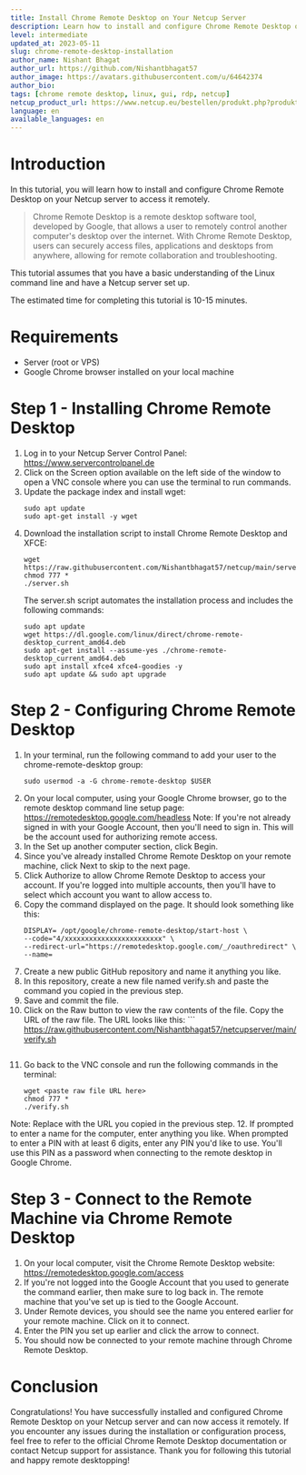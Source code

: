 ```yaml
---
title: Install Chrome Remote Desktop on Your Netcup Server
description: Learn how to install and configure Chrome Remote Desktop on your Netcup server to access it remotely.
level: intermediate
updated_at: 2023-05-11
slug: chrome-remote-desktop-installation
author_name: Nishant Bhagat
author_url: https://github.com/Nishantbhagat57
author_image: https://avatars.githubusercontent.com/u/64642374
author_bio:
tags: [chrome remote desktop, linux, gui, rdp, netcup]
netcup_product_url: https://www.netcup.eu/bestellen/produkt.php?produkt=2902
language: en
available_languages: en
---
```


# Introduction
In this tutorial, you will learn how to install and configure Chrome Remote Desktop on your Netcup server to access it remotely.

> Chrome Remote Desktop is a remote desktop software tool, developed by Google, that allows a user to remotely control another computer's desktop over the internet. With Chrome Remote Desktop, users can securely access files, applications and desktops from anywhere, allowing for remote collaboration and troubleshooting.

This tutorial assumes that you have a basic understanding of the Linux command line and have a Netcup server set up.

The estimated time for completing this tutorial is 10-15 minutes.

# Requirements
* Server (root or VPS)
* Google Chrome browser installed on your local machine

# Step 1 - Installing Chrome Remote Desktop
1. Log in to your Netcup Server Control Panel: https://www.servercontrolpanel.de
2. Click on the Screen option available on the left side of the window to open a VNC console where you can use the terminal to run commands.
3. Update the package index and install wget:
   ```
   sudo apt update
   sudo apt-get install -y wget
   ```
4. Download the installation script to install Chrome Remote Desktop and XFCE:
   ```
   wget https://raw.githubusercontent.com/Nishantbhagat57/netcup/main/server.sh
   chmod 777 *
   ./server.sh
   ```
   The server.sh script automates the installation process and includes the following commands:
   ```
   sudo apt update
   wget https://dl.google.com/linux/direct/chrome-remote-desktop_current_amd64.deb
   sudo apt-get install --assume-yes ./chrome-remote-desktop_current_amd64.deb
   sudo apt install xfce4 xfce4-goodies -y
   sudo apt update && sudo apt upgrade
   ```

# Step 2 - Configuring Chrome Remote Desktop
1. In your terminal, run the following command to add your user to the chrome-remote-desktop group:
   ```
   sudo usermod -a -G chrome-remote-desktop $USER
   ```
2. On your local computer, using your Google Chrome browser, go to the remote desktop command line setup page: https://remotedesktop.google.com/headless
Note: If you're not already signed in with your Google Account, then you'll need to sign in. This will be the account used for authorizing remote access.
3. In the Set up another computer section, click Begin.
4. Since you've already installed Chrome Remote Desktop on your remote machine, click Next to skip to the next page.
5. Click Authorize to allow Chrome Remote Desktop to access your account. If you're logged into multiple accounts, then you'll have to select which account you want to allow access to.
6. Copy the command displayed on the page. It should look something like this:
   ```
   DISPLAY= /opt/google/chrome-remote-desktop/start-host \
   --code="4/xxxxxxxxxxxxxxxxxxxxxxxx" \
   --redirect-url="https://remotedesktop.google.com/_/oauthredirect" \
   --name= 
   ```
7. Create a new public GitHub repository and name it anything you like.
8. In this repository, create a new file named verify.sh and paste the command you copied in the previous step.
9. Save and commit the file.
10. Click on the Raw button to view the raw contents of the file. Copy the URL of the raw file. The URL looks like this: 
        ```
	https://raw.githubusercontent.com/Nishantbhagat57/netcupserver/main/verify.sh
    ```

11. Go back to the VNC console and run the following commands in the terminal:
    ```
    wget <paste raw file URL here>
    chmod 777 *
    ./verify.sh
    ```
Note: Replace <paste raw file URL here> with the URL you copied in the previous step.
12. If prompted to enter a name for the computer, enter anything you like. When prompted to enter a PIN with at least 6 digits, enter any PIN you'd like to use. You'll use this PIN as a password when connecting to the remote desktop in Google Chrome.

# Step 3 - Connect to the Remote Machine via Chrome Remote Desktop
1. On your local computer, visit the Chrome Remote Desktop website: https://remotedesktop.google.com/access
2. If you're not logged into the Google Account that you used to generate the command earlier, then make sure to log back in. The remote machine that you've set up is tied to the Google Account.
3. Under Remote devices, you should see the name you entered earlier for your remote machine. Click on it to connect.
4. Enter the PIN you set up earlier and click the arrow to connect.
5. You should now be connected to your remote machine through Chrome Remote Desktop.

# Conclusion
Congratulations! You have successfully installed and configured Chrome Remote Desktop on your Netcup server and can now access it remotely.
If you encounter any issues during the installation or configuration process, feel free to refer to the official Chrome Remote Desktop documentation or contact Netcup support for assistance.
Thank you for following this tutorial and happy remote desktopping!
